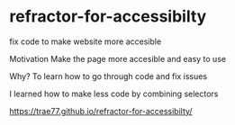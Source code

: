 # refractor-for-accessibilty
fix code to make website more accesible

Motivation
Make the page more accesible and easy to use

Why?
To learn how to go through code and fix issues

I learned how to make less code by combining selectors 


https://trae77.github.io/refractor-for-accessibilty/
